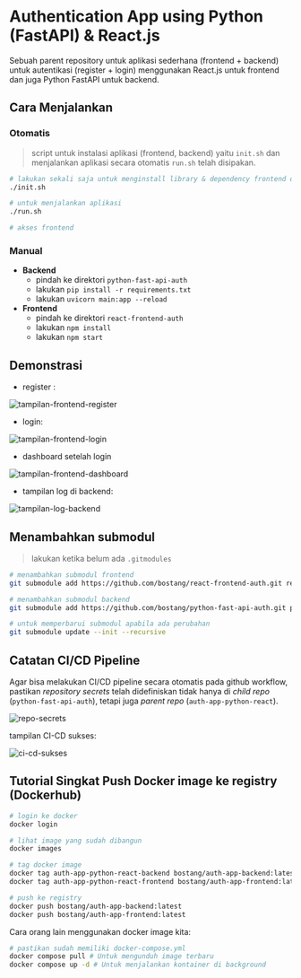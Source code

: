 # Authentication App using Python (FastAPI) & React.js

Sebuah parent repository untuk aplikasi sederhana (frontend + backend) untuk autentikasi (register + login) menggunakan React.js untuk frontend dan juga Python FastAPI untuk backend.

## Cara Menjalankan

### Otomatis

> script untuk instalasi aplikasi (frontend, backend) yaitu `init.sh` dan menjalankan aplikasi secara otomatis `run.sh` telah disipakan.

```bash
# lakukan sekali saja untuk menginstall library & dependency frontend dan backend
./init.sh

# untuk menjalankan aplikasi
./run.sh

# akses frontend
```

### Manual

- **Backend**
  - pindah ke direktori `python-fast-api-auth`
  - lakukan `pip install -r requirements.txt`
  - lakukan `uvicorn main:app --reload`
- **Frontend**
  - pindah ke direktori `react-frontend-auth`
  - lakukan `npm install`
  - lakukan `npm start`

## Demonstrasi

- register :

![tampilan-frontend-register](./img/tampilan-frontend-register.png)

- login:

![tampilan-frontend-login](./img/tampilan-frontend-login.png)

- dashboard setelah login

![tampilan-frontend-dashboard](./img/tampilan-frontend-dashboard.png)

- tampilan log di backend:

![tampilan-log-backend](./img/tampilan-log-backend.png)

## Menambahkan submodul

> lakukan ketika belum ada `.gitmodules`

```bash
# menambahkan submodul frontend
git submodule add https://github.com/bostang/react-frontend-auth.git react-frontend-auth

# menambahkan submodul backend
git submodule add https://github.com/bostang/python-fast-api-auth.git python-fast-api-auth

# untuk memperbarui submodul apabila ada perubahan
git submodule update --init --recursive
```

## Catatan CI/CD Pipeline

Agar bisa melakukan CI/CD pipeline secara otomatis pada github workflow, pastikan _repository secrets_ telah didefiniskan tidak hanya di _child repo_ (`python-fast-api-auth`), tetapi juga _parent repo_ (`auth-app-python-react`).

![repo-secrets](./img/repo-secrets.png)

tampilan CI-CD sukses:

![ci-cd-sukses](./img/ci-cd-sukses.png)

## Tutorial Singkat Push Docker image ke registry (Dockerhub)

```bash
# login ke docker
docker login

# lihat image yang sudah dibangun
docker images

# tag docker image
docker tag auth-app-python-react-backend bostang/auth-app-backend:latest
docker tag auth-app-python-react-frontend bostang/auth-app-frontend:latest

# push ke registry
docker push bostang/auth-app-backend:latest
docker push bostang/auth-app-frontend:latest
```


Cara orang lain menggunakan docker image kita:

```bash
# pastikan sudah memiliki docker-compose.yml
docker compose pull # Untuk mengunduh image terbaru
docker compose up -d # Untuk menjalankan kontainer di background
```